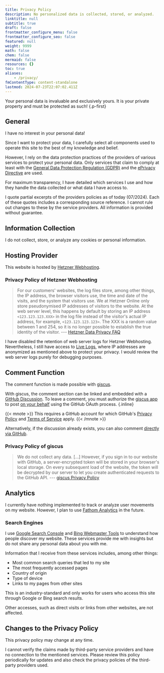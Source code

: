 ```yaml
---
title: Privacy Policy
description: No personalized data is collected, stored, or analyzed.
linktitle: null
subtitle: true
draft: false
frontmatter_configure_menu: false
frontmatter_configure_seo: false
featured: null
weight: 9999
math: false
chem: false
mermaid: false
resources: {}
toc: true
aliases:
    - /privacy/
fmContentType: content-standalone
lastmod: 2024-07-23T22:07:02.411Z
---
```


Your personal data is invaluable and exclusively yours. It is your private property and must be protected as such!
{.p-first}

## General

I have no interest in your personal data!

Since I want to protect your data, I carefully select all components used to operate this site to the best of my knowledge and belief.

However, I rely on the data protection practices of the providers of various services to protect your personal data. Only services that claim to comply at least with the [General Data Protection Regulation (GDPR)](https://www.edps.europa.eu/general-data-protection-regulation_en) and the [ePrivacy Directive](https://www.edps.europa.eu/data-protection/data-protection/glossary/e_en#e-privacy_directive2009-136-ec) are used.

For maximum transparency, I have detailed which services I use and how they handle the data collected or what data I have access to.

I quote partial excerpts of the providers policies as of today (07/2024).
Each of these quotes includes a corresponding source reference.
I cannot rule out changes to these by the service providers.
All information is provided without guarantee.

## Information Collection

I do not collect, store, or analyze any cookies or personal information.

## Hosting Provider

This website is hosted by [Hetzner Webhosting](https://www.hetzner.com/webhosting).

### Privacy Policy of Hetzner Webhosting

> For our customers' websites, the log files store, among other things, the IP address, the browser visitors use, the time and date of the visits, and the system that visitors use. We at Hetzner Online only store pseudonymised IP addresses of visitors to the website. At the web server level, this happens by default by storing an IP address `<123.123.123.XXX>` in the log file instead of the visitor's actual IP address, for example, `<123.123.123.123>`. The XXX is a random value between 1 and 254, so it is no longer possible to establish the true identity of the visitor.
> --- [Hetzner Data Privacy FAQ](https://docs.hetzner.com/general/general-terms-and-conditions/data-privacy-faq/)

I have disabled the retention of web server logs for Hetzner Webhosting. Nevertheless, I still have access to [Live Logs](https://docs.hetzner.com/konsoleh/account-management/statistics/live-logs), where IP addresses are anonymized as mentioned above to protect your privacy. I would review the web server logs purely for debugging purposes.

## Comment Function

The comment function is made possible with [giscus](https://github.com/giscus/giscus).

With giscus, the comment section can be linked and embedded with a [GitHub Discussion](https://docs.github.com/en/discussions). To leave a comment, you must authorize the [giscus app](https://giscus.app) to post [on your behalf](https://docs.github.com/en/apps/creating-github-apps/authenticating-with-a-github-app/authenticating-with-a-github-app-on-behalf-of-a-user) using the GitHub OAuth process.
{.inline}

{{< mnote >}}
This requires a GitHub account for which GitHub's [Privacy Policy](https://docs.github.com/en/site-policy/privacy-policies/github-privacy-statement) and [Terms of Service](https://docs.github.com/en/site-policy/github-terms/github-terms-of-service) apply.
{{< /mnote >}}

Alternatively, if the discussion already exists, you can also comment [directly via GitHub](https://github.com/Kariton/jaspers-it/discussions/categories/giscus).

### Privacy Policy of giscus

> We do not collect any data.
> [...]
> However, if you sign in to our website with GitHub, a server-encrypted token will be stored in your browser's local storage. On every subsequent load of the website, the token will be decrypted by our server to let you create authenticated requests to the GitHub API.
> --- [giscus Privacy Policy](https://github.com/giscus/giscus/blob/main/PRIVACY-POLICY.md)

## Analytics

I currently have nothing implemented to track or analyze user movements on my website.
However, I plan to use [Fathom Analytics](https://usefathom.com) in the future.

### Search Engines

I use [Google Search Console](https://search.google.com/search-console) and [Bing Webmaster Tools](https://www.bing.com/webmasters) to understand how people discover my website. These services provide me with insights but do not share any personal data about you with me.

Information that I receive from these services includes, among other things:

- Most common search queries that led to my site
- The most frequently accessed pages
- Country of origin
- Type of device
- Links to my pages from other sites

This is an industry-standard and only works for users who access this site through Google or Bing search results.

Other accesses, such as direct visits or links from other websites, are not affected.

## Changes to the Privacy Policy

This privacy policy may change at any time.

I cannot verify the claims made by third-party service providers and have no connection to the mentioned services. Please review this policy periodically for updates and also check the privacy policies of the third-party providers used.

